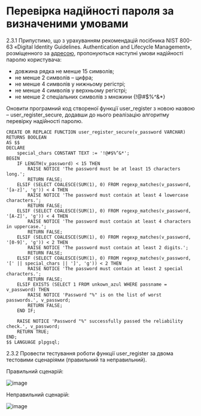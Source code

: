 # Перевірка надійності пароля за визначеними умовами

2.3.1 Припустимо, що з урахуванням рекомендацій посібника NIST 800-63 «Digital Identity Guidelines. Authentication and Lifecycle Management», розміщенного за [адресою](https://pages.nist.gov/800-63-3/sp800-63b.html), пропонуються наступні умови надійності паролю користувача:
- довжина рядка не менше 15 символів;
- не менше 2 символів – цифра;
- не менше 4 символів у нижньому регістрі;
- не менше 4 символів у верхньому регістрі;
- не менше 2 спеціальних символів з множини {!@#$%^&*}

Оновити програмний код створеної функції user_register з новою назвою – user_register_secure, додавши до нього реалізацію алгоритму перевірку надійності паролю.

```
CREATE OR REPLACE FUNCTION user_register_secure(v_password VARCHAR)
RETURNS BOOLEAN
AS $$
DECLARE
    special_chars CONSTANT TEXT := '!@#$%^&*';
BEGIN
    IF LENGTH(v_password) < 15 THEN
        RAISE NOTICE 'The password must be at least 15 characters long.';
        RETURN FALSE;
    ELSIF (SELECT COALESCE(SUM(1), 0) FROM regexp_matches(v_password, '[a-z]', 'g')) < 4 THEN
        RAISE NOTICE 'The password must contain at least 4 lowercase characters.';
        RETURN FALSE;
    ELSIF (SELECT COALESCE(SUM(1), 0) FROM regexp_matches(v_password, '[A-Z]', 'g')) < 4 THEN
        RAISE NOTICE 'The password must contain at least 4 characters in uppercase.';
        RETURN FALSE;
    ELSIF (SELECT COALESCE(SUM(1), 0) FROM regexp_matches(v_password, '[0-9]', 'g')) < 2 THEN
        RAISE NOTICE 'The password must contain at least 2 digits.';
        RETURN FALSE;
    ELSIF (SELECT COALESCE(SUM(1), 0) FROM regexp_matches(v_password, '[' || special_chars || ']', 'g')) < 2 THEN
        RAISE NOTICE 'The password must contain at least 2 special characters.';
        RETURN FALSE;
    ELSIF EXISTS (SELECT 1 FROM unkown_azul WHERE passname = v_password) THEN
        RAISE NOTICE 'Password "%" is on the list of worst passwords.', v_password;
        RETURN FALSE;
    END IF;

    RAISE NOTICE 'Password "%" successfully passed the reliability check.', v_password;
    RETURN TRUE;
END;
$$ LANGUAGE plpgsql;
```

2.3.2 Провести тестування роботи функції user_register за двома тестовими сценаріями (правильний та неправильний).

Правильний сценарій:

![image](https://github.com/user-attachments/assets/4e2fe3d5-b87e-4f4f-ac8c-c0c9180ece20)

Неправильний сценарій:

![image](https://github.com/user-attachments/assets/bec4ddcb-4345-49e4-83fa-f86463e3fc2e)
